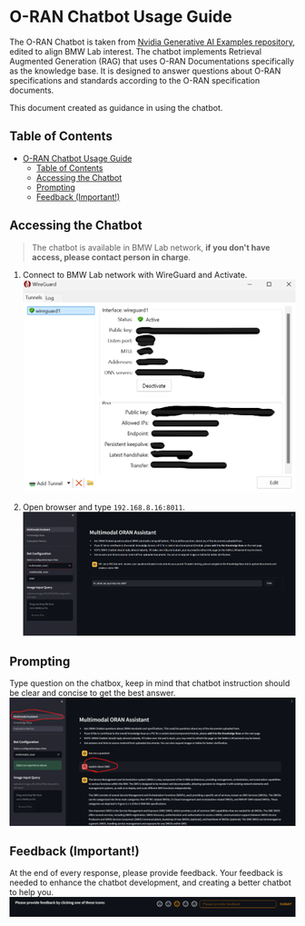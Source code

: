 # O-RAN Chatbot Usage Guide
The O-RAN Chatbot is taken from [Nvidia Generative AI Examples repository](https://github.com/NVIDIA/GenerativeAIExamples/blob/main/experimental/oran-chatbot-multimodal/README.md), edited to align BMW Lab interest. The chatbot implements Retrieval Augmented Generation (RAG) that uses O-RAN Documentations specifically as the knowledge base. It is designed to answer questions about O-RAN specifications and standards according to the O-RAN specification documents.

This document created as guidance in using the chatbot.

## Table of Contents
- [O-RAN Chatbot Usage Guide](#o-ran-chatbot-usage-guide)
  - [Table of Contents](#table-of-contents)
  - [Accessing the Chatbot](#accessing-the-chatbot)
  - [Prompting](#prompting)
  - [Feedback (Important!)](#feedback-important)

## Accessing the Chatbot
>The chatbot is available in BMW Lab network, **if you don't have access, please contact person in charge**.

1. Connect to BMW Lab network with WireGuard and Activate.
![img](../images/wireguard.png)

2. Open browser and type `192.168.8.16:8011`.
![img](../images/oran-chat.png)

## Prompting
Type question on the chatbox, keep in mind that chatbot instruction should be clear and concise to get the best answer.
![img](../images/prompting.png)
   
## Feedback (Important!)
At the end of every response, please provide feedback. Your feedback is needed to enhance the chatbot development, and creating a better chatbot to help you.
![img](../images/feedbacks.png)

